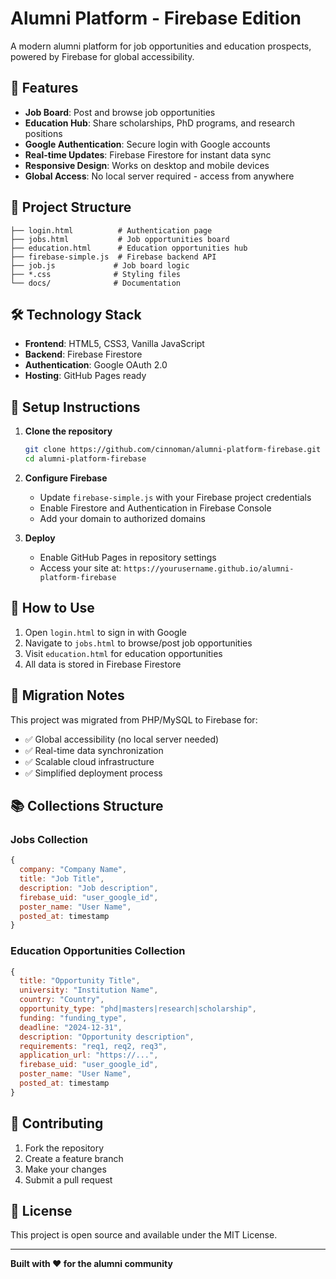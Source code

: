 # Alumni Platform - Firebase Edition

A modern alumni platform for job opportunities and education prospects, powered by Firebase for global accessibility.

## 🚀 Features

- **Job Board**: Post and browse job opportunities
- **Education Hub**: Share scholarships, PhD programs, and research positions
- **Google Authentication**: Secure login with Google accounts
- **Real-time Updates**: Firebase Firestore for instant data sync
- **Responsive Design**: Works on desktop and mobile devices
- **Global Access**: No local server required - access from anywhere

## 📁 Project Structure

```
├── login.html          # Authentication page
├── jobs.html           # Job opportunities board
├── education.html      # Education opportunities hub
├── firebase-simple.js  # Firebase backend API
├── job.js             # Job board logic
├── *.css              # Styling files
└── docs/              # Documentation
```

## 🛠️ Technology Stack

- **Frontend**: HTML5, CSS3, Vanilla JavaScript
- **Backend**: Firebase Firestore
- **Authentication**: Google OAuth 2.0
- **Hosting**: GitHub Pages ready

## 🔧 Setup Instructions

1. **Clone the repository**
   ```bash
   git clone https://github.com/cinnoman/alumni-platform-firebase.git
   cd alumni-platform-firebase
   ```

2. **Configure Firebase**
   - Update `firebase-simple.js` with your Firebase project credentials
   - Enable Firestore and Authentication in Firebase Console
   - Add your domain to authorized domains

3. **Deploy**
   - Enable GitHub Pages in repository settings
   - Access your site at: `https://yourusername.github.io/alumni-platform-firebase`

## 📱 How to Use

1. Open `login.html` to sign in with Google
2. Navigate to `jobs.html` to browse/post job opportunities  
3. Visit `education.html` for education opportunities
4. All data is stored in Firebase Firestore

## 🔄 Migration Notes

This project was migrated from PHP/MySQL to Firebase for:
- ✅ Global accessibility (no local server needed)
- ✅ Real-time data synchronization
- ✅ Scalable cloud infrastructure
- ✅ Simplified deployment process

## 📚 Collections Structure

### Jobs Collection
```javascript
{
  company: "Company Name",
  title: "Job Title", 
  description: "Job description",
  firebase_uid: "user_google_id",
  poster_name: "User Name",
  posted_at: timestamp
}
```

### Education Opportunities Collection
```javascript
{
  title: "Opportunity Title",
  university: "Institution Name",
  country: "Country",
  opportunity_type: "phd|masters|research|scholarship",
  funding: "funding_type",
  deadline: "2024-12-31",
  description: "Opportunity description",
  requirements: "req1, req2, req3",
  application_url: "https://...",
  firebase_uid: "user_google_id",
  poster_name: "User Name",
  posted_at: timestamp
}
```

## 🤝 Contributing

1. Fork the repository
2. Create a feature branch
3. Make your changes
4. Submit a pull request

## 📄 License

This project is open source and available under the MIT License.

---

**Built with ❤️ for the alumni community**
